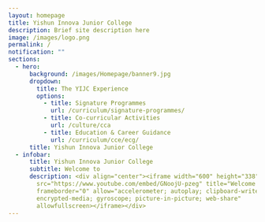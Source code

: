 ```yaml
---
layout: homepage
title: Yishun Innova Junior College
description: Brief site description here
image: /images/logo.png
permalink: /
notification: ""
sections:
  - hero:
      background: /images/Homepage/banner9.jpg
      dropdown:
        title: The YIJC Experience
        options:
          - title: Signature Programmes
            url: /curriculum/signature-programmes/
          - title: Co-curricular Activities
            url: /culture/cca
          - title: Education & Career Guidance
            url: /curriculum/cce/ecg/
      title: Yishun Innova Junior College
  - infobar:
      title: Yishun Innova Junior College
      subtitle: Welcome to
      description: <div align="center"><iframe width="600" height="338"
        src="https://www.youtube.com/embed/GNoojU-pzeg" title="Welcome to YIJC"
        frameborder="0" allow="accelerometer; autoplay; clipboard-write;
        encrypted-media; gyroscope; picture-in-picture; web-share"
        allowfullscreen></iframe></div>
---
```

